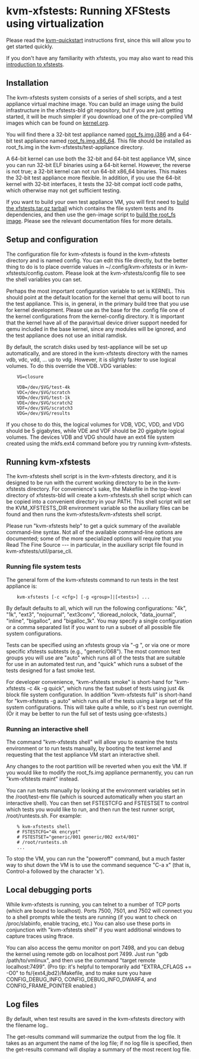 # kvm-xfstests: Running XFStests using virtualization

Please read the [kvm-quickstart](kvm-quickstart.md) instructions
first, since this will allow you to get started quickly.

If you don't have any familiarity with xfstests, you may also want to
read this [introduction to xfstests](what-is-xfstests.md).

## Installation

The kvm-xfstests system consists of a series of shell scripts, and a
test appliance virtual machine image.  You can build an image using
the build infrastructure in the xfstests-bld git repository, but if
you are just getting started, it will be much simpler if you download
one of the pre-compiled VM images which can be found on
[kernel.org](https://www.kernel.org/pub/linux/kernel/people/tytso/kvm-xfstests).

You will find there a 32-bit test appliance named
[root_fs.img.i386](https://www.kernel.org/pub/linux/kernel/people/tytso/kvm-xfstests/root_fs.img.i386)
and a 64-bit test appliance named
[root_fs.img.x86_64](https://www.kernel.org/pub/linux/kernel/people/tytso/kvm-xfstests/root_fs.img.x86_64).
This file should be installed as root_fs.img in the
kvm-xfstests/test-appliance directory.

A 64-bit kernel can use both the 32-bit and 64-bit test appliance VM,
since you can run 32-bit ELF binaries using a 64-bit kernel.  However,
the reverse is not true; a 32-bit kernel can not run 64-bit x86_64
binaries.  This makes the 32-bit test appliance more flexible.  In
addition, if you use the 64-bit kernel with 32-bit interfaces, it
tests the 32-bit compat ioctl code paths, which otherwise may not get
sufficient testing.

If you want to build your own test appliance VM, you will first need
to [build the xfstests.tar.gz tarball](building-xfstests.md) which
contains the file system tests and its dependencies, and then use the
gen-image script to [build the root_fs image](building-rootfs.md).
Please see the relevant documentation files for more details.

## Setup and configuration

The configuration file for kvm-xfstests is found in the kvm-xfstests
directory and is named config.  You can edit this file directly, but
the better thing to do is to place override values in
~/.config/kvm-xfstests or in kvm-xfstests/config.custom.  Please look
at the kvm-xfstests/config file to see the shell variables you can
set.

Perhaps the most important configuration variable to set is KERNEL.
This should point at the default location for the kernel that qemu
will boot to run the test appliance.  This is, in general, in the
primary build tree that you use for kernel development.  Please use as
the base for the .config file one of the kernel configurations from
the kernel-config directory.  It is important that the kernel have all
of the paravirtual device driver support needed for qemu included in
the base kernel, since any modules will be ignored, and the test
appliance does not use an initial ramdisk.

By default, the scratch disks used by test-appliance will be set up
automatically, and are stored in the kvm-xfstests directory with the
names vdb, vdc, vdd, ... up to vdg.  However, it is slightly faster to
use logical volumes.  To do this override the VDB..VDG variables:

        VG=closure

        VDB=/dev/$VG/test-4k
        VDC=/dev/$VG/scratch
        VDD=/dev/$VG/test-1k
        VDE=/dev/$VG/scratch2
        VDF=/dev/$VG/scratch3
        VDG=/dev/$VG/results

If you chose to do this, the logical volumes for VDB, VDC, VDD, and
VDG should be 5 gigabytes, while VDE and VDF should be 20 gigabyte
logical volumes.  The devices VDB and VDG should have an ext4 file
system created using the mkfs.ext4 command before you try running kvm-xfstests.

## Running kvm-xfstests

The kvm-xfstests shell script is in the kvm-xfstests directory, and it
is designed to be run with the current working directory to be in the
kvm-xfstests directory.  For convenience's sake, the Makefile in the
top-level directory of xfstests-bld will create a kvm-xfstests.sh
shell script which can be copied into a convenient directory in your
PATH.  This shell script will set the KVM_XFSTESTS_DIR environment
variable so the auxiliary files can be found and then runs the
kvm-xfstests/kvm-xfstests shell script.

Please run "kvm-xfstests help" to get a quick summary of the available
command-line syntax.  Not all of the available command-line options
are documented; some of the more specialized options will require that
you Read The Fine Source --- in particular, in the auxiliary script
file found in kvm-xfstests/util/parse_cli.

### Running file system tests

The general form of the kvm-xfstests command to run tests in the test
appliance is:

        kvm-xfstests [-c <cfg>] [-g <group>]|[<tests>] ...


By default <cfg> defaults to all, which will run the following
configurations: "4k", "1k", "ext3", "nojournal", "ext3conv",
"dioread_nolock, "data_journal", "inline", "bigalloc", and
"bigalloc_1k".  You may specify a single configuration or a comma
separated list if you want to run a subset of all possible file system
configurations.

Tests can be specified using an xfstests group via "-g <group>", or
via one or more specific xfstests subtests (e.g., "generic/068").  The
most common test groups you will use are "auto" which runs all of the
tests that are suitable for use in an automated test run, and "quick"
which runs a subset of the tests designed for a fast smoke test.

For developer convenience, "kvm-xfstests smoke" is short-hand for
"kvm-xfstests -c 4k -g quick", which runs the fast subset of tests
using just 4k block file system configuration.  In addition
"kvm-xfstests full" is short-hand for "kvm-xfstests -g auto" which
runs all of the tests using a large set of file system configurations.
This will take quite a while, so it's best run overnight.  (Or it may
be better to run the full set of tests using gce-xfstests.)

### Running an interactive shell

The command "kvm-xfstests shell" will allow you to examine the tests
environment or to run tests manually, by booting the test kernel and
requesting that the test appliance VM start an interactive shell.

Any changes to the root partition will be reverted when you exit the
VM.  If you would like to modify the root_fs.img appliance
permanently, you can run "kvm-xfstests maint" instead.

You can run tests manually by looking at the environment variables set
in the /root/test-env file (which is sourced automatically when you
start an interactive shell).  You can then set FSTESTCFG and FSTESTSET
to control which tests you would like to run, and then run the test
runner script, /root/runtests.sh.  For example:

        % kvm-xfstests shell
        # FSTESTCFG="4k encrypt"
        # FSTESTSET="generic/001 generic/002 ext4/001"
        # /root/runtests.sh
        ...

To stop the VM, you can run the "poweroff" command, but a much faster way
to shut down the VM is to use the command sequence "C-a x" (that is,
Control-a followed by the character 'x'). 

## Local debugging ports

While kvm-xfstests is running, you can telnet to a number of TCP ports
(which are bound to localhost).  Ports 7500, 7501, and 7502 will
connect you to a shell prompts while the tests are running (if you
want to check on /proc/slabinfo, enable tracing, etc.)  You can also
use these ports in conjunction with "kvm-xfstests shell" if you want
additional windows to capture traces using ftrace.

You can also access the qemu monitor on port 7498, and you can debug the
kernel using remote gdb on localhost port 7499.  Just run "gdb
/path/to/vmlinux", and then use the command "target remote
localhost:7499".  (Pro tip: it's helpful to temporarily add
"EXTRA_CFLAGS += -O0" to fs/{ext4,jbd2}/Makefile, and to make sure you
have CONFIG_DEBUG_INFO, CONFIG_DEBUG_INFO_DWARF4, and
CONFIG_FRAME_POINTER enabled.)

## Log files

By default, when test results are saved in the kvm-xfstests directory
with the filename log.<DATECODE>.

The get-results command will summarize the output from the log file.
It takes as an argument the name of the log file; if no log file is
specified, then the get-results command will display a summary of the
most recent log file.
